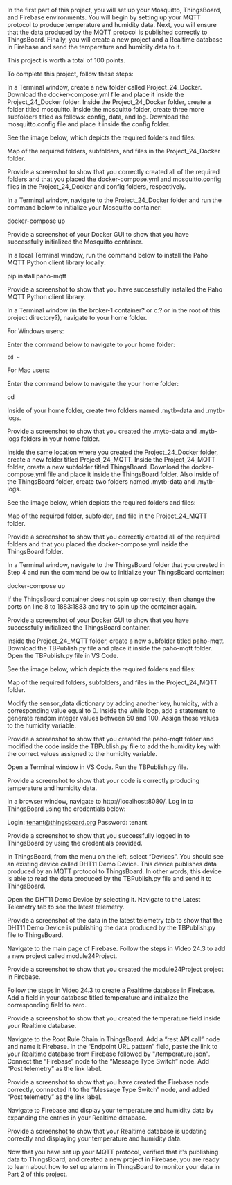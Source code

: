 In the first part of this project, you will set up your Mosquitto, ThingsBoard, and Firebase environments. You will begin by setting up your MQTT protocol to produce temperature and humidity data. Next, you will ensure that the data produced by the MQTT protocol is published correctly to ThingsBoard. Finally, you will create a new project and a Realtime database in Firebase and send the temperature and humidity data to it.

This project is worth a total of 100 points.

To complete this project, follow these steps:

In a Terminal window, create a new folder called Project_24_Docker. Download the docker-compose.yml file and place it inside the Project_24_Docker folder. Inside the Project_24_Docker folder, create a folder titled mosquitto. Inside the mosquitto folder, create three more subfolders titled as follows: config, data, and log. Download the mosquitto.config file and place it inside the config folder.

See the image below, which depicts the required folders and files:

Map of the required folders, subfolders, and files in the Project_24_Docker folder.

Provide a screenshot to show that you correctly created all of the required folders and that you placed the docker-compose.yml and mosquitto.config files in the Project_24_Docker and config folders, respectively.

In a Terminal window, navigate to the Project_24_Docker folder and run the command below to initialize your Mosquitto container:

docker-compose up

Provide a screenshot of your Docker GUI to show that you have successfully initialized the Mosquitto container.

In a local Terminal window, run the command below to install the Paho MQTT Python client library locally:

pip install paho-mqtt

Provide a screenshot to show that you have successfully installed the Paho MQTT Python client library.

In a Terminal window (in the broker-1 container? or c:\? or in the root of this project directory?), navigate to your home folder.

For Windows users:

Enter the command below to navigate to your home folder:

`cd ~`

For Mac users:

Enter the command below to navigate the your home folder:

cd

Inside of your home folder, create two folders named .mytb-data and .mytb-logs.

Provide a screenshot to show that you created the .mytb-data and .mytb-logs folders in your home folder.

Inside the same location where you created the Project_24_Docker folder, create a new folder titled Project_24_MQTT. Inside the Project_24_MQTT folder, create a new subfolder titled ThingsBoard. Download the docker-compose.yml file and place it inside the ThingsBoard folder. Also inside of the ThingsBoard folder, create two folders named .mytb-data and .mytb-logs.

See the image below, which depicts the required folders and files:

Map of the required folder, subfolder, and file in the Project_24_MQTT folder.

Provide a screenshot to show that you correctly created all of the required folders and that you placed the docker-compose.yml inside the ThingsBoard folder.

In a Terminal window, navigate to the ThingsBoard folder that you created in Step 4 and run the command below to initialize your ThingsBoard container:

docker-compose up

If the ThingsBoard container does not spin up correctly, then change the ports on line 8 to 1883:1883 and try to spin up the container again.

Provide a screenshot of your Docker GUI to show that you have successfully initialized the ThingsBoard container.

Inside the Project_24_MQTT folder, create a new subfolder titled paho-mqtt. Download the TBPublish.py file and place it inside the paho-mqtt folder. Open the TBPublish.py file in VS Code.

See the image below, which depicts the required folders and files:

Map of the required folders, subfolders, and files in the Project_24_MQTT folder.

Modify the sensor_data dictionary by adding another key, humidity, with a corresponding value equal to 0. Inside the while loop, add a statement to generate random integer values between 50 and 100. Assign these values to the humidity variable.

Provide a screenshot to show that you created the paho-mqtt folder and modified the code inside the TBPublish.py file to add the humidity key with the correct values assigned to the humidity variable.

Open a Terminal window in VS Code. Run the TBPublish.py file.

Provide a screenshot to show that your code is correctly producing temperature and humidity data.

In a browser window, navigate to http://localhost:8080/. Log in to ThingsBoard using the credentials below:

Login: tenant@thingsboard.org
Password: tenant

Provide a screenshot to show that you successfully logged in to ThingsBoard by using the credentials provided.

In ThingsBoard, from the menu on the left, select “Devices”. You should see an existing device called DHT11 Demo Device. This device publishes data produced by an MQTT protocol to ThingsBoard. In other words, this device is able to read the data produced by the TBPublish.py file and send it to ThingsBoard.

Open the DHT11 Demo Device by selecting it. Navigate to the Latest Telemetry tab to see the latest telemetry.

Provide a screenshot of the data in the latest telemetry tab to show that the DHT11 Demo Device is publishing the data produced by the TBPublish.py file to ThingsBoard.

Navigate to the main page of Firebase. Follow the steps in Video 24.3 to add a new project called module24Project.

Provide a screenshot to show that you created the module24Project project in Firebase.

Follow the steps in Video 24.3 to create a Realtime database in Firebase. Add a field in your database titled temperature and initialize the corresponding field to zero.

Provide a screenshot to show that you created the temperature field inside your Realtime database.

Navigate to the Root Rule Chain in ThingsBoard. Add a “rest API call” node and name it Firebase. In the “Endpoint URL pattern” field, paste the link to your Realtime database from Firebase followed by "/temperature.json". Connect the “Firebase” node to the “Message Type Switch” node. Add “Post telemetry” as the link label.

Provide a screenshot to show that you have created the Firebase node correctly, connected it to the “Message Type Switch” node, and added “Post telemetry” as the link label.

Navigate to Firebase and display your temperature and humidity data by expanding the entries in your Realtime database.

Provide a screenshot to show that your Realtime database is updating correctly and displaying your temperature and humidity data.

Now that you have set up your MQTT protocol, verified that it's publishing data to ThingsBoard, and created a new project in Firebase, you are ready to learn about how to set up alarms in ThingsBoard to monitor your data in Part 2 of this project.